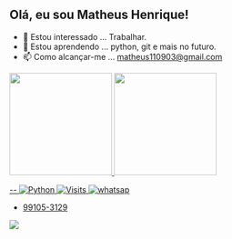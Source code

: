 ## Olá, eu sou Matheus Henrique!
- 👀 Estou interessado ... Trabalhar.
- 🌱 Estou aprendendo ... python, git e mais no futuro.  
- 📫 Como alcançar-me ... matheus110903@gmail.com
<div>
  <a href="https://github.com/calgns">
  <img height="180em" src="https://github-readme-stats.vercel.app/api?username=calgns&show_icons=true&theme=dark&include_all_commits=true&count_private=true"/>
  <img height="180em" src="https://github-readme-stats.vercel.app/api/top-langs/?username=calgns&layout=compact&langs_count=7&theme=dracula"/>
</div>



-- ![Python](https://img.shields.io/badge/-Python-0c0c0c?style=flat-square&logo=python)
![Visits](http://estruyf-github.azurewebsites.net/api/VisitorHit?user=calgns-VC&repo=calgns-VC-visitors-badge&countColorcountColor&countColor=%237B1E7A)
![whatsap](https://img.shields.io/badge/WhatsApp-25D366?style=for-the-badge&logo=whatsapp&logoColor=white) 
- 99105-3129
  
<div>
<a  href = "mailto:matheus110903@gmail.com"><img src="https://img.shields.io/badge/-Gmail-%23333?style=for-the-badge&logo=gmail&logoColor=white" target="_blank"></a>
<div/>
<!---
calgns/calgns is a ✨ special ✨ repository because its `README.md` (this file) appears on your GitHub profile.
You can click the Preview link to take a look at your changes.
--->
